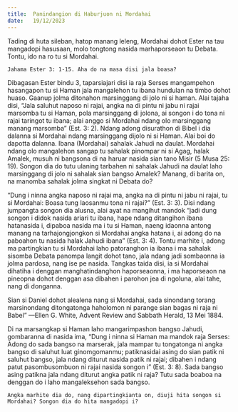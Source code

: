 ```yaml
---
title:  Panindangion di Haburjuon ni Mordahai
date:   19/12/2023
---
```


Tading di huta sileban, hatop manang leleng, Mordahai dohot Ester na tau mangadopi hasusaan, molo tongtong nasida marhaporseaon tu Debata. Tontu, ido na ro tu si Mordahai.

`Jahama Ester 3: 1-15. Aha do na masa disi jala boasa?`

Dibagasan Ester bindu 3, taparsiajari disi ia raja Serses mangampehon hasangapon tu si Haman jala mangalehon tu ibana hundulan na timbo dohot huaso. Gaanup jolma ditonahon marsinggang di jolo ni si haman. Alai tajaha disi, “Jala saluhut naposo ni rajai, angka na di pintu ni jabu ni rajai marsomba tu si Haman, pola marsinggang di jolona, ai songon i do tona ni rajai taringot tu ibana; alai anggo si Mordahai ndang olo marsinggang manang marsomba” (Est. 3: 2). Ndang adong disurathon di Bibel i dia dalanna si Mordahai ndang marsinggang dijolo ni si Haman. Alai boi do dapotta dalanna. Ibana (Mordahai) sahalak Jahudi na daulat. Mordahai ndang olo mangalehon sangap tu sahalak pinompar ni si Agag, halak Amalek, musuh ni bangsona di na haruar nasida sian tano Misir (5 Musa 25: 19). Songon dia do tutu ulaning tarbahen ni sahalak Jahudi na daulat laho marsinggang di jolo ni sahalak sian bangso Amalek? Manang, di barita on, na manomba sahalak jolma singkat ni Debata do?

“Dung i ninna angka naposo ni rajai ma, angka na di pintu ni jabu ni rajai, tu si Mordahai: Boasa tung laosanmu tona ni rajai?” (Est. 3: 3). Disi ndang jumpangta songon dia alusna, alai ayat na mangihut mandok “jadi dung songon i didok nasida ariari tu ibana, hape ndang ditangihon ibana hatanasida i, dipaboa nasida ma i tu si Haman, naeng idaonna antong manang na tarhajongjongkon si Mordahai angka hatana i, ai adong do na paboahon tu nasida halak Jahudi ibana” (Est. 3: 4). Tontu marhite i, adong ma partingkian tu si Mordahai laho patoranghon ia ibana i ma sahalak sisomba Debata panompa langit dohot tano, jala ndang jadi sombaonna ia jolma pardosa, nang ise pe nasida. Tangkas taida disi, ia si Mordahai dihatiha i denggan manghatindanghon haporseaonna, i ma haporseaon na pineopna dohot denggan asa dibahen i parohon jea di ngoluna, alai tahe, nang di donganna.

Sian si Daniel dohot alealena nang si Mordahai, sada sinondang torang marsinondang ditongatonga haholomon ni parange sian bagas ni raja ni Babel” —Ellen G. White, Advent Review and Sabbath Herald, 13 Mei 1884.

Di na marsangkap si Haman laho mangarimpashon bangso Jahudi, gombaranna di nasida ima, “Dung i ninna si Haman ma mandok raja Serses: Adong do sada bangso na marserak, jala mampar tu tongatonga ni angka bangso di saluhut luat ginomgomanmu; patiknasidai asing do sian patik ni saluhut bangso, jala ndang diturut nasida patik ni rajai; dibahen i ndang patut pasombusombuon ni rajai nasida songon i” (Est. 3: 8). Sada bangso asing patikna jala ndang diturut angka patik ni raja? Tutu sada boaboa na denggan do i laho mangaleksehon sada bangso.

`Angka marhite dia do, nang dipartingkianta on, diuji hita songon si Mordahai? Songon dia do hita mangadopi i?`